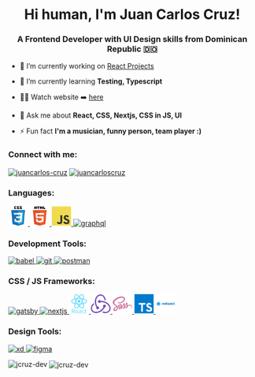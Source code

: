 <h1 align="center">Hi human, I'm Juan Carlos Cruz!</h1>
<h3 align="center">A Frontend Developer with UI Design skills from Dominican Republic 🇩🇴</h3>

- 🔭 I’m currently working on [React Projects](https://github.com/JCruz-Dev/react-projects)

- 🌱 I’m currently learning **Testing, Typescript**

- 👨‍💻 Watch website ➡️ [here](https://juancarloscruz.com/) 

- 💬 Ask me about **React, CSS, Nextjs, CSS in JS, UI**

<!-- - 📄 Know about my experiences [https://resume.io/r/rdqDrWIxl](https://resume.io/r/rdqDrWIxl) -->

- ⚡ Fun fact **I'm a musician, funny person, team player :)**

<h3 align="left">Connect with me:</h3>
<p align="left">
<!-- <a href="https://codepen.io/juank1791" target="blank"><img align="center" src="https://cdn.jsdelivr.net/npm/simple-icons@3.0.1/icons/codepen.svg" alt="juank1791" height="30" width="40" /></a> -->
<!-- <a href="https://twitter.com/lacremacode" target="blank"><img align="center" src="https://cdn.jsdelivr.net/npm/simple-icons@3.0.1/icons/twitter.svg" alt="lacremacode" height="30" width="40" /></a> -->
<a href="https://linkedin.com/in/juancarlos-cruz" target="blank"><img align="center" src="https://cdn.jsdelivr.net/npm/simple-icons@3.0.1/icons/linkedin.svg" alt="juancarlos-cruz" height="30" width="40" /></a>
<!-- <a href="https://instagram.com/lacremacode" target="blank"><img align="center" src="https://cdn.jsdelivr.net/npm/simple-icons@3.0.1/icons/instagram.svg" alt="lacremacode" height="30" width="40" /></a> -->
<a href="https://dribbble.com/juancarloscruz" target="blank"><img align="center" src="https://cdn.jsdelivr.net/npm/simple-icons@3.0.1/icons/dribbble.svg" alt="juancarloscruz" height="30" width="40" /></a>
<!-- <a href="https://www.youtube.com/c/ucmiakjd-p4idnl_skatku7q" target="blank"><img align="center" src="https://cdn.jsdelivr.net/npm/simple-icons@3.0.1/icons/youtube.svg" alt="ucmiakjd-p4idnl_skatku7q" height="30" width="40" /></a> -->
</p>

<h3 align="left">Languages:</h3>
<p align="left"></a> <a href="https://www.w3schools.com/css/" target="_blank"> <img src="https://raw.githubusercontent.com/devicons/devicon/master/icons/css3/css3-original-wordmark.svg" alt="css3" width="40" height="40"/> </a>
 <a href="https://www.w3.org/html/" target="_blank"> <img src="https://raw.githubusercontent.com/devicons/devicon/master/icons/html5/html5-original-wordmark.svg" alt="html5" width="40" height="40"/> </a> 
<a href="https://developer.mozilla.org/en-US/docs/Web/JavaScript" target="_blank"> <img src="https://raw.githubusercontent.com/devicons/devicon/master/icons/javascript/javascript-original.svg" alt="javascript" width="40" height="40"/> </a>
<a href="https://graphql.org" target="_blank"> <img src="https://www.vectorlogo.zone/logos/graphql/graphql-icon.svg" alt="graphql" width="40" height="40"/> </a>
</p>
<h3>Development Tools:</h3>
<p><a href="https://babeljs.io/" target="_blank"> <img src="https://www.vectorlogo.zone/logos/babeljs/babeljs-icon.svg" alt="babel" width="40" height="40"/>
  <a href="https://git-scm.com/" target="_blank"> <img src="https://www.vectorlogo.zone/logos/git-scm/git-scm-icon.svg" alt="git" width="40" height="40"/> </a> 
  <a href="https://postman.com" target="_blank"> <img src="https://www.vectorlogo.zone/logos/getpostman/getpostman-icon.svg" alt="postman" width="40" height="40"/> </a>
  </p>
<h3 align="left">CSS / JS Frameworks:</h3>
<p align="left">
<a href="https://www.gatsbyjs.com/" target="_blank"> <img src="https://www.vectorlogo.zone/logos/gatsbyjs/gatsbyjs-icon.svg" alt="gatsby" width="40" height="40"/> </a> <a href="https://nextjs.org/" target="_blank"> <img src="https://cdn.worldvectorlogo.com/logos/nextjs-3.svg" alt="nextjs" width="40" height="40"/> </a>
<a href="https://reactjs.org/" target="_blank"> <img src="https://raw.githubusercontent.com/devicons/devicon/master/icons/react/react-original-wordmark.svg" alt="react" width="40" height="40"/> </a> <a href="https://redux.js.org" target="_blank"> <img src="https://raw.githubusercontent.com/devicons/devicon/master/icons/redux/redux-original.svg" alt="redux" width="40" height="40"/> </a> 
  <a href="https://sass-lang.com" target="_blank"> <img src="https://raw.githubusercontent.com/devicons/devicon/master/icons/sass/sass-original.svg" alt="sass" width="40" height="40"/> </a> 
  <a href="https://www.typescriptlang.org/" target="_blank"> <img src="https://raw.githubusercontent.com/devicons/devicon/master/icons/typescript/typescript-original.svg" alt="typescript" width="40" height="40"/> </a> <img src="https://raw.githubusercontent.com/devicons/devicon/d00d0969292a6569d45b06d3f350f463a0107b0d/icons/webpack/webpack-original-wordmark.svg" alt="webpack" width="40" height="40"/> </a>
</p>
<h3 align="left">Design Tools:</h3>
<p><a href="https://www.adobe.com/products/xd.html" target="_blank"> <img src="https://cdn.worldvectorlogo.com/logos/adobe-xd.svg" alt="xd" width="40" height="40"/> </a><a href="https://www.figma.com/" target="_blank"> <img src="https://www.vectorlogo.zone/logos/figma/figma-icon.svg" alt="figma" width="40" height="40"/> </a></p>
<p><img align="left" src="https://github-readme-stats.vercel.app/api/top-langs?username=jcruz-dev&show_icons=true&locale=en&layout=compact" alt="jcruz-dev" /></p>

<p>&nbsp;<img align="center" width="50%" src="https://github-readme-stats.vercel.app/api?username=jcruz-dev&show_icons=true&locale=en" alt="jcruz-dev" /></p>

<!--<p><img align="center" src="https://github-readme-streak-stats.herokuapp.com/?user=jcruz-dev&" alt="jcruz-dev" /></p>-->
